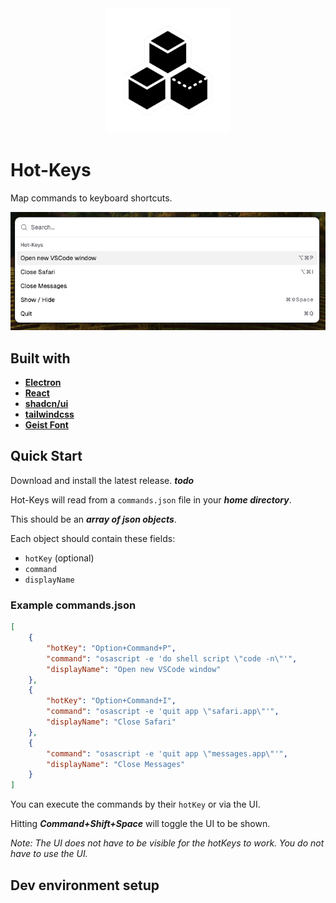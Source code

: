 
<div align="center">
    <img src="src/assets/tray-icon.png" alt="Icon" height="200px"/>
</div>

# Hot-Keys

Map commands to keyboard shortcuts.

<div align="center">
    <img src="src/assets/ui-image.png" alt="UI"/>
</div>

## Built with

* [**Electron**](https://www.electronjs.org)
* [**React**](https://react.dev)
* [**shadcn/ui**](https://ui.shadcn.com)
* [**tailwindcss**](https://tailwindcss.com)
* [**Geist Font**](https://github.com/vercel/geist-font/blob/main/LICENSE.txt)

## Quick Start

Download and install the latest release. ***todo***

Hot-Keys will read from a ```commands.json``` file in your ***home directory***.

This should be an ***array of json objects***.

Each object should contain these fields:

* ```hotKey``` (optional)
* ```command```
* ```displayName```

### Example commands.json

```json
[
    {
        "hotKey": "Option+Command+P",
        "command": "osascript -e 'do shell script \"code -n\"'",
        "displayName": "Open new VSCode window"
    },
    {
        "hotKey": "Option+Command+I",
        "command": "osascript -e 'quit app \"safari.app\"'",
        "displayName": "Close Safari"
    },
    {
        "command": "osascript -e 'quit app \"messages.app\"'",
        "displayName": "Close Messages"
    }
]
```

You can execute the commands by their ```hotKey``` or via the UI.

Hitting ***Command+Shift+Space*** will toggle the UI to be shown.

*Note: The UI does not have to be visible for the hotKeys to work. You do not have to use the UI.*

## Dev environment setup
